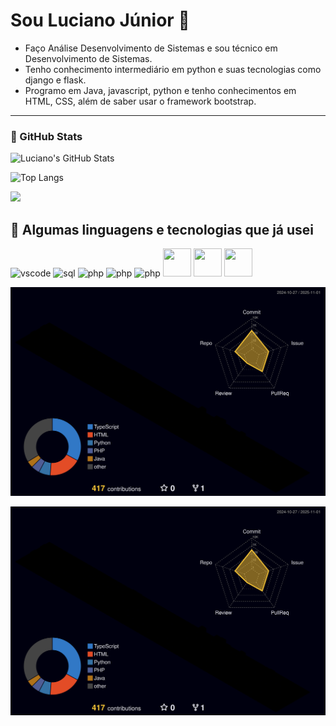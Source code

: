 # Sou Luciano Júnior 👋
- Faço Análise Desenvolvimento de Sistemas e sou técnico em Desenvolvimento de Sistemas.
- Tenho conhecimento intermediário em python e suas tecnologias como django e flask.
- Programo em Java, javascript, python e tenho conhecimentos em HTML, CSS, além de saber usar o framework bootstrap.



---
### 🚀 GitHub Stats

![Luciano's GitHub Stats](https://github-readme-stats.vercel.app/api?username=lucianomenezesjr&show_icons=true&theme=radical)

![Top Langs](https://github-readme-stats.vercel.app/api/top-langs/?username=lucianomenezesjr&layout=compact&theme=radical)

![](http://github-profile-summary-cards.vercel.app/api/cards/profile-details?username=lucianomenezesjr&theme=radical)


<h2> 🚀 Algumas linguagens e tecnologias que já usei</h2>
<p align="left">
<img src="https://cdn.jsdelivr.net/gh/devicons/devicon/icons/vscode/vscode-original.svg" alt="vscode" width="45" height="45"/>
<img src="https://cdn.jsdelivr.net/gh/devicons/devicon@latest/icons/azuresqldatabase/azuresqldatabase-original.svg" alt="sql" width="45" height="45"/>
<img src="https://cdn.jsdelivr.net/gh/devicons/devicon/icons/php/php-original.svg" alt="php" width="45" height="45"/>
<img src="https://cdn.jsdelivr.net/gh/devicons/devicon@latest/icons/bootstrap/bootstrap-original.svg" alt="php" width="45" height="45"/>
<img src="https://cdn.jsdelivr.net/gh/devicons/devicon@latest/icons/flask/flask-original.svg" alt="php" width="45" height="45"/>
<img src="https://cdn.jsdelivr.net/gh/devicons/devicon@latest/icons/git/git-original.svg" width="45" height="45"/>
<img src="https://cdn.jsdelivr.net/gh/devicons/devicon@latest/icons/java/java-original.svg" width="45" height="45" />
<img src="https://cdn.jsdelivr.net/gh/devicons/devicon@latest/icons/python/python-original.svg" width="45" height="45"/>


</p>

  ![Status](./profile-3d-contrib/profile-night-rainbow.svg)
  

  
![3D Contributions](https://raw.githubusercontent.com/lucianomenezesjr/lucianomenezesjr/main/profile-3d-contrib/profile-night-rainbow.svg)


 
